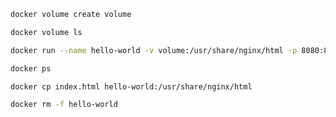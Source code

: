 ```bash
docker volume create volume
```
```bash
docker volume ls
```
```bash
docker run --name hello-world -v volume:/usr/share/nginx/html -p 8080:80 nginx:alpine
```
```bash
docker ps
```
```bash
docker cp index.html hello-world:/usr/share/nginx/html
```
```bash
docker rm -f hello-world
```
